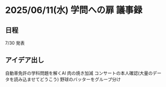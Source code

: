 # 2025/06/11(水) 学問への扉 議事録
## 日程
7/30 発表
## アイデア出し
自動車免許の学科問題を解くAI
肉の焼き加減
コンサートの本人確認(大量のデータを読み込ませてどうこう)
野球のバッターをグループ分け
